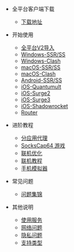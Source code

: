 - 全平台客户端下载
  - [下载地址](/resource/download)

- 开始使用
  - [全平台V2导入](/docs/v2rayadd)
  - [Windows-SSR/SS](/docs/win)
  - [Windows-Clash](/docs/clashwin)
  - [macOS-SSR/SS](/docs/mac)
  - [macOS-Clash](/docs/clashx)
  - [Android-SSR/SS](/docs/android)
  - [iOS-Quantumult](/docs/ios-quan)
  - [iOS-Surge2](/docs/ios-surge2)
  - [iOS-Surge3](/docs/ios-surge3)
  - [iOS-Shadowrocket](/docs/ios-shadowrocket)
  - [Router](/docs/router)

- 进阶教程
  - [分应用代理](/advanced/proxifier-ssr)
  - [SocksCap64 游戏](/advanced/sockscap64-ssr)
  - [联机优化](/advanced/nat2)
  - [联机教程](/advanced/lian-ji-jiao-cheng)
  - [手机模拟器](/advanced/mo-ni-qi)

- 常见问题
  - [问题集锦](/other/q-a)

- 其他说明
  - [使用服务](/other/use-service)
  - [网络问题](/other/net)
  - [隐私问题](/other/privacy)
  - [支持类型](/other/support)

